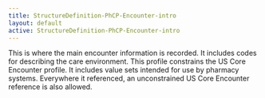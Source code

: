 ```yaml
---
title: StructureDefinition-PhCP-Encounter-intro
layout: default
active: StructureDefinition-PhCP-Encounter-intro
---
```


This is where the main encounter information is recorded. It includes codes for describing the care environment. 
This profile constrains the US Core Encounter profile. It includes value sets intended for use by pharmacy systems. Everywhere it referenced, an unconstrained US Core Encounter reference is also allowed. 